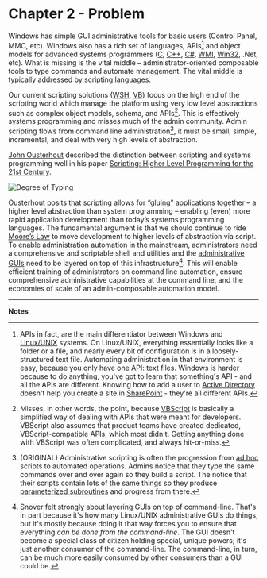# Chapter 2 - Problem

Windows has simple GUI administrative tools for basic users (Control Panel, MMC, etc). Windows also has a rich set of languages, APIs[^2-1] and object models for advanced systems programmers ([C](http://bit.ly/1SmIDVh), [C++](http://bit.ly/1HmcYe5), [C#](http://bit.ly/1EngdQ6), [WMI](http://bit.ly/1ekpnrY), [Win32](http://bit.ly/1IORfB2), .Net, etc). What is missing is the vital middle – administrator-oriented composable tools to type commands and automate management. The vital middle is typically addressed by scripting languages.

Our current scripting solutions ([WSH](http://bit.ly/1ekpvra), [VB](http://bit.ly/1Q0VwjT)) focus on the high end of the scripting world which manage the platform using very low level abstractions such as complex object models, schema, and APIs[^2-2]. This is effectively systems programming and misses much of the admin community. Admin scripting flows from command line administration[^2-3], it must be small, simple, incremental, and deal with very high levels of abstraction.

[John Ousterhout](http://web.stanford.edu/~ouster/cgi-bin/home.php) described the distinction between scripting and systems programming well in his paper [Scripting: Higher Level Programming for the 21st Century](http://web.stanford.edu/~ouster/cgi-bin/papers/scripting.pdf).

![Degree of Typing](images/degree-of-typing.png)

[Ousterhout](http://web.stanford.edu/~ouster/cgi-bin/home.php) posits that scripting allows for “gluing” applications together – a higher level abstraction than system programming – enabling (even) more rapid application development than today’s systems programming languages. The fundamental argument is that we should continue to ride [Moore’s Law](http://www.mooreslaw.org) to move development to higher levels of abstraction via script. To enable administration automation in the mainstream, administrators need a comprehensive and scriptable shell and utilities and the [administrative GUIs](https://notgartner.wordpress.com/2008/02/23/how-to-host-the-powershell-runtime/) need to be layered on top of this infrastructure[^2-4]. This will enable efficient training of administrators on command line automation, ensure comprehensive administrative capabilities at the command line, and the economies of scale of an admin-composable automation model.

___

**Notes**

[^2-1]: APIs in fact, are the main differentiator between Windows and [Linux/UNIX](http://www.cyberciti.biz/faq/what-is-the-difference-between-linux-and-unix/) systems. On Linux/UNIX, everything essentially looks like a folder or a file, and nearly every bit of configuration is in a loosely-structured text file. Automating administration in that environment is easy, because you only have one API: text files. Windows is harder because to do anything, you've got to learn that something's API - and all the APIs are different. Knowing how to add a user to [Active Directory](https://technet.microsoft.com/en-us/library/hh852274%28v=wps.630%29.aspx) doesn't help you create a site in [SharePoint](https://technet.microsoft.com/en-us/library/ff678226.aspx) - they're all different APIs.

[^2-2]: Misses, in other words, the point, because [VBScript](https://msdn.microsoft.com/en-us/library/d1wf56tt%28v=vs.84%29.aspx) is basically a simplified way of dealing with APIs that were meant for developers. VBScript also assumes that product teams have created dedicated, VBScript-compatible APIs, which most didn't. Getting anything done with VBScript was often complicated, and always hit-or-miss.

[^2-3]: (ORIGINAL) Administrative scripting is often the progression from [ad hoc](https://en.wikipedia.org/wiki/Ad_hoc) scripts to automated operations. Admins notice that they type the same commands over and over again so they build a script. The notice that their scripts contain lots of the same things so they produce [parameterized subroutines](https://technet.microsoft.com/en-us/magazine/jj554301.aspx) and progress from there.

[^2-4]: Snover felt strongly about layering GUIs on top of command-line. That's in part because it's how many Linux/UNIX administrative GUIs do things, but it's mostly because doing it that way forces you to ensure that everything _can be done from the command-line_. The GUI doesn't become a special class of citizen holding special, unique powers; it's just another consumer of the command-line. The command-line, in turn, can be much more easily consumed by other consumers than a GUI could be.
